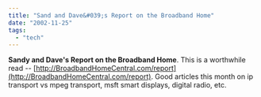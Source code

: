 ```yaml
---
title: "Sand and Dave&#039;s Report on the Broadband Home"
date: "2002-11-25"
tags: 
  - "tech"
---
```


**Sandy and Dave's Report on the Broadband Home**. This is a worthwhile read -- [http://BroadbandHomeCentral.com/report](http://BroadbandHomeCentral.com/report). Good articles this month on ip transport vs mpeg transport, msft smart displays, digital radio, etc.
